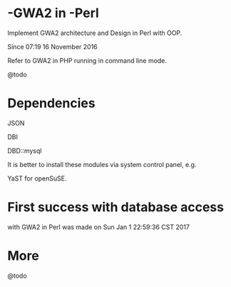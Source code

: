 
# -GWA2 in -Perl

Implement GWA2 architecture and Design in Perl with OOP. 

Since 07:19 16 November 2016

Refer to GWA2 in PHP running in command line mode. 

@todo

# Dependencies

JSON

DBI

DBD::mysql

It is better to install these modules via system control panel, e.g.

YaST for openSuSE.


# First success with database access
with GWA2 in Perl was made on 
Sun Jan  1 22:59:36 CST 2017

# More

@todo

